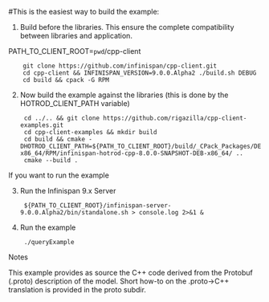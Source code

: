 #This is the easiest way to build the example:

1. Build before the libraries. This ensure the complete compatibility between libraries and application.

PATH_TO_CLIENT_ROOT=`pwd`/cpp-client

        git clone https://github.com/infinispan/cpp-client.git
        cd cpp-client && INFINISPAN_VERSION=9.0.0.Alpha2 ./build.sh DEBUG
        cd build && cpack -G RPM

2. Now build the example against the libraries (this is done by the HOTROD_CLIENT_PATH variable)

        cd ../.. && git clone https://github.com/rigazilla/cpp-client-examples.git
        cd cpp-client-examples && mkdir build
        cd build && cmake -DHOTROD_CLIENT_PATH=${PATH_TO_CLIENT_ROOT}/build/_CPack_Packages/DEB-x86_64/RPM/infinispan-hotrod-cpp-8.0.0-SNAPSHOT-DEB-x86_64/ ..
        cmake --build .

If you want to run the example

3. Run the Infinispan 9.x Server

        ${PATH_TO_CLIENT_ROOT}/infinispan-server-9.0.0.Alpha2/bin/standalone.sh > console.log 2>&1 &

4. Run the example

        ./queryExample


Notes

This example provides as source the C++ code derived from the Protobuf (.proto) description of the model. Short how-to on the .proto->C++ translation is provided in the proto subdir.
